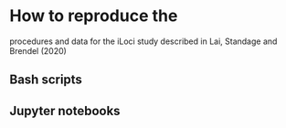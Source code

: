 # How to reproduce the
procedures and data for the iLoci study described in Lai, Standage and
Brendel (2020)


## Bash scripts

## Jupyter notebooks
